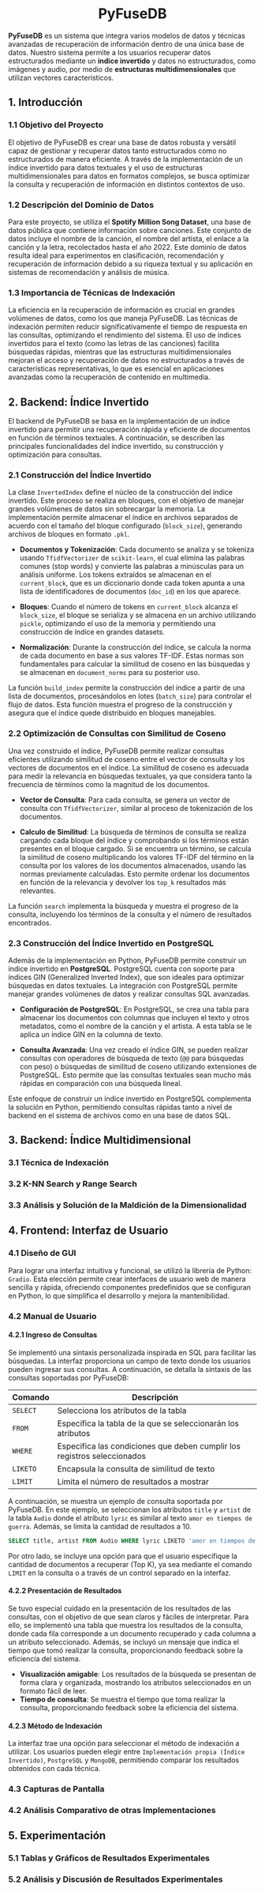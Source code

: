 <h1 align="center">PyFuseDB</h1>

**PyFuseDB** es un sistema que integra varios modelos de datos y técnicas avanzadas de recuperación de información dentro de una única base de datos. Nuestro sistema permite a los usuarios recuperar datos estructurados mediante un **índice invertido** y datos no estructurados, como imágenes y audio, por medio de **estructuras multidimensionales** que utilizan vectores característicos.

## 1. Introducción

### 1.1 Objetivo del Proyecto
El objetivo de PyFuseDB es crear una base de datos robusta y versátil capaz de gestionar y recuperar datos tanto estructurados como no estructurados de manera eficiente. A través de la implementación de un índice invertido para datos textuales y el uso de estructuras multidimensionales para datos en formatos complejos, se busca optimizar la consulta y recuperación de información en distintos contextos de uso.

### 1.2 Descripción del Dominio de Datos
Para este proyecto, se utiliza el **Spotify Million Song Dataset**, una base de datos pública que contiene información sobre canciones. Este conjunto de datos incluye el nombre de la canción, el nombre del artista, el enlace a la canción y la letra, recolectados hasta el año 2022. Este dominio de datos resulta ideal para experimentos en clasificación, recomendación y recuperación de información debido a su riqueza textual y su aplicación en sistemas de recomendación y análisis de música.

### 1.3 Importancia de Técnicas de Indexación
La eficiencia en la recuperación de información es crucial en grandes volúmenes de datos, como los que maneja PyFuseDB. Las técnicas de indexación permiten reducir significativamente el tiempo de respuesta en las consultas, optimizando el rendimiento del sistema. El uso de índices invertidos para el texto (como las letras de las canciones) facilita búsquedas rápidas, mientras que las estructuras multidimensionales mejoran el acceso y recuperación de datos no estructurados a través de características representativas, lo que es esencial en aplicaciones avanzadas como la recuperación de contenido en multimedia.

## 2. Backend: Índice Invertido

El backend de PyFuseDB se basa en la implementación de un índice invertido para permitir una recuperación rápida y eficiente de documentos en función de términos textuales. A continuación, se describen las principales funcionalidades del índice invertido, su construcción y optimización para consultas.

### 2.1 Construcción del Índice Invertido
La clase `InvertedIndex` define el núcleo de la construcción del índice invertido. Este proceso se realiza en bloques, con el objetivo de manejar grandes volúmenes de datos sin sobrecargar la memoria. La implementación permite almacenar el índice en archivos separados de acuerdo con el tamaño del bloque configurado (`block_size`), generando archivos de bloques en formato `.pkl`.

- **Documentos y Tokenización**: Cada documento se analiza y se tokeniza usando `TfidfVectorizer` de `scikit-learn`, el cual elimina las palabras comunes (stop words) y convierte las palabras a minúsculas para un análisis uniforme. Los tokens extraídos se almacenan en el `current_block`, que es un diccionario donde cada token apunta a una lista de identificadores de documentos (`doc_id`) en los que aparece.
  
- **Bloques**: Cuando el número de tokens en `current_block` alcanza el `block_size`, el bloque se serializa y se almacena en un archivo utilizando `pickle`, optimizando el uso de la memoria y permitiendo una construcción de índice en grandes datasets.

- **Normalización**: Durante la construcción del índice, se calcula la norma de cada documento en base a sus valores TF-IDF. Estas normas son fundamentales para calcular la similitud de coseno en las búsquedas y se almacenan en `document_norms` para su posterior uso.

La función `build_index` permite la construcción del índice a partir de una lista de documentos, procesándolos en lotes (`batch_size`) para controlar el flujo de datos. Esta función muestra el progreso de la construcción y asegura que el índice quede distribuido en bloques manejables.

### 2.2 Optimización de Consultas con Similitud de Coseno
Una vez construido el índice, PyFuseDB permite realizar consultas eficientes utilizando similitud de coseno entre el vector de consulta y los vectores de documentos en el índice. La similitud de coseno es adecuada para medir la relevancia en búsquedas textuales, ya que considera tanto la frecuencia de términos como la magnitud de los documentos.

- **Vector de Consulta**: Para cada consulta, se genera un vector de consulta con `TfidfVectorizer`, similar al proceso de tokenización de los documentos.

- **Calculo de Similitud**: La búsqueda de términos de consulta se realiza cargando cada bloque del índice y comprobando si los términos están presentes en el bloque cargado. Si se encuentra un término, se calcula la similitud de coseno multiplicando los valores TF-IDF del término en la consulta por los valores de los documentos almacenados, usando las normas previamente calculadas. Esto permite ordenar los documentos en función de la relevancia y devolver los `top_k` resultados más relevantes.

La función `search` implementa la búsqueda y muestra el progreso de la consulta, incluyendo los términos de la consulta y el número de resultados encontrados.

### 2.3 Construcción del Índice Invertido en PostgreSQL
Además de la implementación en Python, PyFuseDB permite construir un índice invertido en **PostgreSQL**. PostgreSQL cuenta con soporte para índices GIN (Generalized Inverted Index), que son ideales para optimizar búsquedas en datos textuales. La integración con PostgreSQL permite manejar grandes volúmenes de datos y realizar consultas SQL avanzadas.

- **Configuración de PostgreSQL**: En PostgreSQL, se crea una tabla para almacenar los documentos con columnas que incluyen el texto y otros metadatos, como el nombre de la canción y el artista. A esta tabla se le aplica un índice GIN en la columna de texto.

- **Consulta Avanzada**: Una vez creado el índice GIN, se pueden realizar consultas con operadores de búsqueda de texto (`@@` para búsquedas con peso) o búsquedas de similitud de coseno utilizando extensiones de PostgreSQL. Esto permite que las consultas textuales sean mucho más rápidas en comparación con una búsqueda lineal.

Este enfoque de construir un índice invertido en PostgreSQL complementa la solución en Python, permitiendo consultas rápidas tanto a nivel de backend en el sistema de archivos como en una base de datos SQL.


## 3. Backend: Índice Multidimensional

### 3.1 Técnica de Indexación

### 3.2 K-NN Search y Range Search

### 3.3 Análisis y Solución de la Maldición de la Dimensionalidad


## 4. Frontend: Interfaz de Usuario


### 4.1 Diseño de GUI

Para lograr una interfaz intuitiva y funcional, se utilizó la librería de Python: `Gradio`. Esta elección permite crear interfaces de usuario web de manera sencilla y rápida, ofreciendo componentes predefinidos que se configuran en Python, lo que simplifica el desarrollo y mejora la mantenibilidad.

### 4.2 Manual de Usuario

#### 4.2.1 Ingreso de Consultas

Se implementó una sintaxis personalizada inspirada en SQL para facilitar las búsquedas. La interfaz proporciona un campo de texto donde los usuarios pueden ingresar sus consultas. A continuación, se detalla la sintaxis de las consultas soportadas por PyFuseDB:

| Comando | Descripción |
| --- | --- |
| `SELECT` | Selecciona los atributos de la tabla |
| `FROM` | Especifica la tabla de la que se seleccionarán los atributos |
| `WHERE` | Especifica las condiciones que deben cumplir los registros seleccionados |
| `LIKETO` | Encapsula la consulta de similitud de texto |
| `LIMIT` | Limita el número de resultados a mostrar |

A continuación, se muestra un ejemplo de consulta soportada por PyFuseDB. En este ejemplo, se seleccionan los atributos `title` y `artist` de la tabla `Audio` donde el atributo `lyric` es similar al texto `amor en tiempos de guerra`. Además, se limita la cantidad de resultados a 10.

```sql
SELECT title, artist FROM Audio WHERE lyric LIKETO 'amor en tiempos de guerra' LIMIT 10
```

Por otro lado, se incluye una opción para que el usuario especifique la cantidad de documentos a recuperar (Top K), ya sea mediante el comando `LIMIT` en la consulta o a través de un control separado en la interfaz.

#### 4.2.2 Presentación de Resultados
Se tuvo especial cuidado en la presentación de los resultados de las consultas, con el objetivo de que sean claros y fáciles de interpretar. Para ello, se implementó una tabla que muestra los resultados de la consulta, donde cada fila corresponde a un documento recuperado y cada columna a un atributo seleccionado. Además, se incluyó un mensaje que indica el tiempo que tomó realizar la consulta, proporcionando feedback sobre la eficiencia del sistema.

- **Visualización amigable**: Los resultados de la búsqueda se presentan de forma clara y organizada, mostrando los atributos seleccionados en un formato fácil de leer.
- **Tiempo de consulta**: Se muestra el tiempo que toma realizar la consulta, proporcionando feedback sobre la eficiencia del sistema.

#### 4.2.3 Método de Indexación
La interfaz trae una opción para seleccionar el método de indexación a utilizar. Los usuarios pueden elegir entre `Implementación propia (Índice Invertido)`, `PostgreSQL` y `MongoDB`, permitiendo comparar los resultados obtenidos con cada técnica.
 
### 4.3 Capturas de Pantalla

### 4.2 Análisis Comparativo de otras Implementaciones


## 5. Experimentación

### 5.1 Tablas y Gráficos de Resultados Experimentales

### 5.2 Análisis y Discusión de Resultados Experimentales

